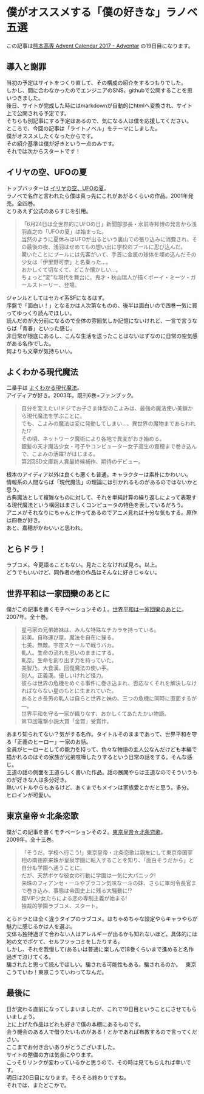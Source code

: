 # 僕がオススメする「僕の好きな」ラノベ五選

この記事は[熊本高専 Advent Calendar 2017 - Adventar](https://adventar.org/calendars/2149) の19日目になります。

## 導入と謝罪
当初の予定はサイトをつくり直して、その構成の紹介をするつもりでした。  
しかし、間に合わなかったのでエンジニアのSNS，githubで公開することを思いつきました。  
後日、サイトが完成した時にはmarkdownが自動的にhtmlへ変換され、サイト上で公開される予定です。  
そちらも別記事にする予定はあるので、気になる人は僕を応援してください。  
ところで、今回の記事は「ライトノベル」をテーマにしました。  
僕がオススメしたくなったからです。  
その紹介基準は僕が好きという一点のみです。  
それでは次からスタートです！

## イリヤの空、UFOの夏
トップバッターは [イリヤの空、UFOの夏](https://www.amazon.co.jp/%E3%82%A4%E3%83%AA%E3%83%A4%E3%81%AE%E7%A9%BA%E3%80%81UFO%E3%81%AE%E5%A4%8F%E3%80%88%E3%81%9D%E3%81%AE1%E3%80%89-%E9%9B%BB%E6%92%83%E6%96%87%E5%BA%AB-%E7%A7%8B%E5%B1%B1-%E7%91%9E%E4%BA%BA/dp/4840219443)。  
ラノベで名作と言われたら僕は真っ先にこれがあがるくらいの作品。2001年発売。全四巻。  
とりあえず公式のあらすじを引用。  

> 「6月24日は全世界的にUFOの日」新聞部部長・水前寺邦博の発言から浅羽直之の「UFOの夏」は始まった。  
> 当然のように夏休みはUFOが出るという裏山での張り込みに消費され、その最後の夜、浅羽はせめてもの想い出に学校のプールに忍び込んだ。  
> 驚いたことにプールには先客がいて、手首に金属の球体を埋め込んだその少女は「伊里野可奈」と名乗った…。  
> おかしくて切なくて、どこか懐かしい…。  
> ちょっと“変”な現代を舞台に、鬼才・秋山瑞人が描くボーイ・ミーツ・ガールストーリー、登場。  

ジャンルとしてはセカイ系SFになるはず。  
序盤で「面白い！」となるかは人次第なものの、後半は面白いので四巻一気に買ってゆっくり読んでほしい。  
読んだのが大分前になるので全体の雰囲気しか記憶にないけれど、一言で言うならば「青春」といった感じ。  
非日常が根底にあるし、こんな生活を送ったことはないはずなのに日常の空気感がある名作でした。  
何よりも文章が気持ちいい。

## よくわかる現代魔法
二番手は [よくわかる現代魔法](https://www.amazon.co.jp/%E3%82%88%E3%81%8F%E3%82%8F%E3%81%8B%E3%82%8B%E7%8F%BE%E4%BB%A3%E9%AD%94%E6%B3%95-%EF%BC%91-%EF%BD%8E%EF%BD%85%EF%BD%97-%EF%BD%85%EF%BD%84%EF%BD%89%EF%BD%94%EF%BD%89%EF%BD%8F%EF%BD%8E-%E9%9B%86%E8%8B%B1%E7%A4%BE%E3%82%B9%E3%83%BC%E3%83%91%E3%83%BC%E3%83%80%E3%83%83%E3%82%B7%E3%83%A5%E6%96%87%E5%BA%AB-%E6%A1%9C%E5%9D%82%E6%B4%8B-ebook/dp/B00E95P4S0/ref=dp_kinw_strp_1)。  
アイディアが好き。2003年。既刊6巻+ファンブック。

> 自分を変えたい!ドジでお子さま体型のこよみは、最強の魔法使い美鎖から現代魔法を学ぶことに。  
> でも、こよみの魔法は変に発動してしまい…、異世界の魔物まであらわれた!?  
> その頃、ネットワーク魔術により各地で異変がおき始める。  
> 銀髪の天才魔法少女・弓子やコンピューター女子高生の嘉穂まで巻き込んで、こよみの活躍?がはじまる。  
> 第2回SD文庫新人賞最終候補作、期待のデビュー。  

根本のアイディア以外は良くも悪くも普通。キャラクターは素朴にかわいい。  
情報系の人間ならば「現代魔法」の理論には引かれるものがあるのではないかと思う。  
古典魔法として複雑なものに対して、それを単純計算の繰り返しによって表現する現代魔法という構図はまさしくコンピュータの特色を表しているだろう。  
アニメがそれなりにちゃんと作ってあるのでアニメ見れば十分な気もする。原作は四巻が好き。  
あと、嘉穂がかわいいと思われ。

## とらドラ！
ラブコメ。今更語ることもない。見たことなければ見ろ。以上。  
どうでもいいけど、同作者の他の作品はそんなに好きじゃない。

## 世界平和は一家団欒のあとに
僕がこの記事を書くモチベーションその１。[世界平和は一家団欒のあとに](https://www.amazon.co.jp/%E4%B8%96%E7%95%8C%E5%B9%B3%E5%92%8C%E3%81%AF%E4%B8%80%E5%AE%B6%E5%9B%A3%E6%AC%92%E3%81%AE%E3%81%82%E3%81%A8%E3%81%AB-%E9%9B%BB%E6%92%83%E6%96%87%E5%BA%AB-%E6%A9%8B%E6%9C%AC-%E5%92%8C%E4%B9%9F/dp/4840237166)。  
2007年。全十巻。  

> 星弓家の兄弟姉妹は、みんな特殊なチカラを持っている。  
> 彩美。自称運び屋。魔法を自在に操る。  
> 七美。無敵。宇宙スケールで戦うバカ。  
> 軋人。生命の流れを思いのままにする。  
> 軋奈。生命を創り出す力を持っていた。  
> 美智乃。大食漢。回復魔法の使い手。  
> 刻人。正義漢。優しいけれど怪力。  
> 彼らは世界の危機をめぐる事件に巻き込まれ、否応なくそれを解決しなければならない星のもとに生まれていた。  
> あるとき長男の軋人は自らと世界と妹の、三つの危機に同時に直面するが―。  
> 世界平和を守る一家が織りなす、おかしくてあたたかい物語。  
> 第13回電撃小説大賞「金賞」受賞作。  

あまり知られてない？気がする名作。タイトルそのままであって、世界平和を守る「正義のヒーロー」一家のお話。  
全員がヒーローとしての能力を持って、色々な物語の主人公なんだけども本編で描かれるのはその家族が兄弟喧嘩したりするという日常の話をする。そんな感じ。  
王道の話の側面を王道らしく書いた作品。話の展開やらは王道なのでそういうものが好きな人は多分好き。  
熱いバトルやらもあるけど、あくまでもメインは家族愛とかだと思う。多分。  
ヒロインが可愛い。

## 東京皇帝☆北条恋歌
僕がこの記事を書くモチベーションその２。[東京皇帝☆北条恋歌](https://www.amazon.co.jp/%E6%9D%B1%E4%BA%AC%E7%9A%87%E5%B8%9D%E2%98%86%E5%8C%97%E6%9D%A1%E6%81%8B%E6%AD%8C-%EF%BC%91-%E8%A7%92%E5%B7%9D%E3%82%B9%E3%83%8B%E3%83%BC%E3%82%AB%E3%83%BC%E6%96%87%E5%BA%AB-%E7%AB%B9%E4%BA%95-10%E6%97%A5-ebook/dp/B009GPMM88/)。  
2009年。全十三巻。  

> 「そうだ。学校へ行こう!」東京皇帝・北条恋歌は親友にして東京帝国宰相の南徳原来珠が皇泉学園に転入することを知り、「面白そうだから」と自分も学園へ通うことに。  
> だが、天然ボケな彼女の行動に学園は一気に大パニック!  
> 来珠のフィアンセ・一斗やブラコン気味な一斗の妹、さらに軍司令長官まで巻き込み、事態は帝国史上に残る大騒動に!?  
> 超VIP少女たちによる恋の専制主義が始まる!  
> 独裁的学園ラブコメ、スタート。  

とらドラとは全く違うタイプのラブコメ。はちゃめちゃな設定やらキャラやらが魅力に感じるかは人を選ぶ。  
文体も独特過ぎて合わない人はアレルギーが出るかも知れないほど。具体的には地の文でボケて、セルフツッコミをしたりする。  
しかし、それを我慢して(あるいは普通に楽しんで)8巻くらいまで進めると名作過ぎて泣けてくる。  
騙されたと思って読んでほしい。騙される可能性もある。騙されるのか。  
東京こうていわ！東京こうていわってなんだ。

## 最後に
日が変わる直前になってしまいましたが、これで19日目ということにさせてもらいましょう。  
上に上げた作品はどれも好きで僕の本棚にあるものです。  
会う機会のある人で借りたいものがある！とかであれば布教するので言ってください。  
ここまでお付き合いありがとうございました。  
サイトの整備の方は気長にやります。  
こっそりリンクが変わっているかと思うので、その時は見てもらえれば幸いです。  
明日は20日目になります。そろそろ終わりですね。  
それでは、またどこかで。
